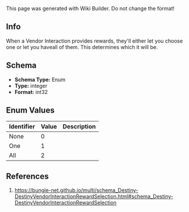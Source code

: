 <span class="wiki-builder">This page was generated with Wiki Builder. Do not change the format!</span>

## Info
When a Vendor Interaction provides rewards, they'll either let you choose one or let you haveall of them.  This determines which it will be.

## Schema
* **Schema Type:** Enum
* **Type:** integer
* **Format:** int32

## Enum Values
Identifier | Value | Description
---------- | ----- | -----------
None | 0 | 
One | 1 | 
All | 2 | 

## References
1. https://bungie-net.github.io/multi/schema_Destiny-DestinyVendorInteractionRewardSelection.html#schema_Destiny-DestinyVendorInteractionRewardSelection
